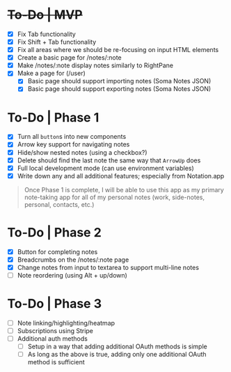 # ~~To-Do | MVP~~

- [x] Fix Tab functionality
- [x] Fix Shift + Tab functionality
- [x] Fix all areas where we should be re-focusing on input HTML elements
- [x] Create a basic page for /notes/:note
- [x] Make /notes/:note display notes similarly to RightPane
- [x] Make a page for (/user)
  - [x] Basic page should support importing notes (Soma Notes JSON)
  - [x] Basic page should support exporting notes (Soma Notes JSON)

# To-Do | Phase 1

- [x] Turn all `button`s into new components
- [x] Arrow key support for navigating notes
- [x] Hide/show nested notes (using a checkbox?)
- [x] Delete should find the last note the same way that `ArrowUp` does
- [x] Full local development mode (can use environment variables)
- [x] Write down any and all additional features; especially from Notation.app

> Once Phase 1 is complete, I will be able to use this app as my primary
> note-taking app for all of my personal notes (work, side-notes, personal,
> contacts, etc.)

# To-Do | Phase 2

- [x] Button for completing notes
- [x] Breadcrumbs on the /notes/:note page
- [x] Change notes from input to textarea to support multi-line notes
- [ ] Note reordering (using Alt + up/down)

# To-Do | Phase 3

- [ ] Note linking/highlighting/heatmap
- [ ] Subscriptions using Stripe
- [ ] Additional auth methods
  - [ ] Setup in a way that adding additional OAuth methods is simple
  - [ ] As long as the above is true, adding only one additional OAuth method is
        sufficient
